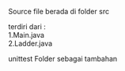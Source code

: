 Source file berada di folder src

terdiri dari :</br>
1.Main.java</br>
2.Ladder.java


unittest Folder sebagai tambahan 

